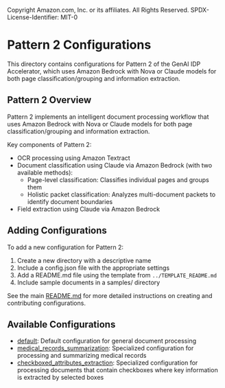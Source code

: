 Copyright Amazon.com, Inc. or its affiliates. All Rights Reserved.
SPDX-License-Identifier: MIT-0

# Pattern 2 Configurations

This directory contains configurations for Pattern 2 of the GenAI IDP Accelerator, which uses Amazon Bedrock with Nova or Claude models for both page classification/grouping and information extraction.

## Pattern 2 Overview

Pattern 2 implements an intelligent document processing workflow that uses Amazon Bedrock with Nova or Claude models for both page classification/grouping and information extraction.

Key components of Pattern 2:
- OCR processing using Amazon Textract
- Document classification using Claude via Amazon Bedrock (with two available methods):
  - Page-level classification: Classifies individual pages and groups them
  - Holistic packet classification: Analyzes multi-document packets to identify document boundaries
- Field extraction using Claude via Amazon Bedrock

## Adding Configurations

To add a new configuration for Pattern 2:

1. Create a new directory with a descriptive name
2. Include a config.json file with the appropriate settings
3. Add a README.md file using the template from `../TEMPLATE_README.md`
4. Include sample documents in a samples/ directory

See the main [README.md](../README.md) for more detailed instructions on creating and contributing configurations.

## Available Configurations

- [default](./default/): Default configuration for general document processing
- [medical_records_summarization](./medical_records_summarization/): Specialized configuration for processing and summarizing medical records
- [checkboxed_attributes_extraction](./checkboxed_attributes_extraction): Specialized configuration for processing documents that contain checkboxes where key information is extracted by selected boxes
